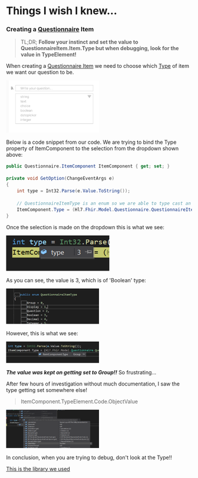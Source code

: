 # Things I wish I knew... 

### Creating a [Questionnaire](https://www.hl7.org/fhir/questionnaire.html) Item 

> TL;DR; 
> **Follow your instinct and set the value to QuestionnaireItem.Item.Type but when debugging, look for the value in TypeElement!**

When creating a [Questionnaire Item](https://www.hl7.org/fhir/questionnaire-definitions.html#Questionnaire.item) we need to choose which [Type](https://www.hl7.org/fhir/valueset-item-type.html) of item we want our question to be. 

<img src="./images/questionnaire-dropdownmenu.PNG" width="50%" alt="dropdown example">

Below is a code snippet from our code. We are trying to bind the Type property of ItemComponent to the selection from the dropdown shown above:

```c#
public Questionnaire.ItemComponent ItemComponent { get; set; }

private void GetOption(ChangeEventArgs e)
{
    int type = Int32.Parse(e.Value.ToString());
    
    // QuestionnaireItemType is an enum so we are able to type cast an Int
    ItemComponent.Type = (Hl7.Fhir.Model.Questionnaire.QuestionnaireItemType)(type);
}
```

Once the selection is made on the dropdown this is what we see:

<img src="./images/questionnaire-typevalue.PNG" alt="type value">

As you can see, the value is 3, which is of 'Boolean' type:

<img src="./images/questionnaire-typedefinition.PNG" width="50%" alt="type def screenshot">

However, this is what we see:

<img src="./images/questionnaire-grouptype.PNG" width="50%" alt="Group type">

_**The value was kept on getting set to Group!!**_ So frustrating...

After few hours of investigation without much documentation, I saw the type getting set somewhere else!

> ItemComponent.TypeElement.Code<QuestionnaireItemType>.ObjectValue 

<img src="./images/questionnaire-typeelement.PNG" width="50%" alt="Group type">
    
In conclusion, when you are trying to debug, don't look at the Type!!

[This is the library we used](https://www.nuget.org/packages/Hl7.Fhir.R4/)
